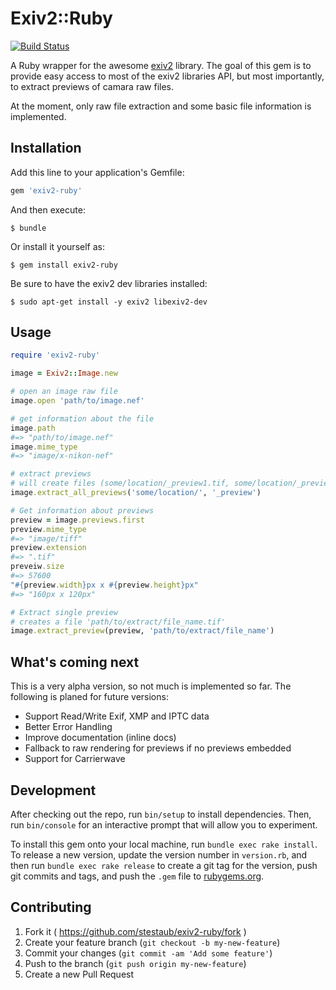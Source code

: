 # Exiv2::Ruby
[![Build Status](https://travis-ci.org/stestaub/exiv2-ruby.svg?branch=master)](https://travis-ci.org/stestaub/exiv2-ruby)

A Ruby wrapper for the awesome [exiv2](http://www.exiv2.org/) library. The goal of this gem is to provide easy access to most of the exiv2 libraries API,
but most importantly, to extract previews of camara raw files.

At the moment, only raw file extraction and some basic file information is implemented.

## Installation

Add this line to your application's Gemfile:

```ruby
gem 'exiv2-ruby'
```

And then execute:

    $ bundle

Or install it yourself as:

    $ gem install exiv2-ruby

Be sure to have the exiv2 dev libraries installed:

    $ sudo apt-get install -y exiv2 libexiv2-dev

## Usage
```ruby
require 'exiv2-ruby'

image = Exiv2::Image.new

# open an image raw file
image.open 'path/to/image.nef'

# get information about the file
image.path
#=> "path/to/image.nef"
image.mime_type
#=> "image/x-nikon-nef"

# extract previews
# will create files (some/location/_preview1.tif, some/location/_preview2.jpg, ...)
image.extract_all_previews('some/location/', '_preview')

# Get information about previews
preview = image.previews.first
preview.mime_type
#=> "image/tiff"
preview.extension
#=> ".tif"
preveiw.size
#=> 57600
"#{preview.width}px x #{preview.height}px"
#=> "160px x 120px"

# Extract single preview
# creates a file 'path/to/extract/file_name.tif'
image.extract_preview(preview, 'path/to/extract/file_name')
```

## What's coming next
This is a very alpha version, so not much is implemented so far. The following is planed for future versions:

* Support Read/Write Exif, XMP and IPTC data
* Better Error Handling
* Improve documentation (inline docs)
* Fallback to raw rendering for previews if no previews embedded
* Support for Carrierwave

## Development

After checking out the repo, run `bin/setup` to install dependencies. Then, run `bin/console` for an interactive prompt that will allow you to experiment.

To install this gem onto your local machine, run `bundle exec rake install`. To release a new version, update the version number in `version.rb`, and then run `bundle exec rake release` to create a git tag for the version, push git commits and tags, and push the `.gem` file to [rubygems.org](https://rubygems.org).

## Contributing

1. Fork it ( https://github.com/stestaub/exiv2-ruby/fork )
2. Create your feature branch (`git checkout -b my-new-feature`)
3. Commit your changes (`git commit -am 'Add some feature'`)
4. Push to the branch (`git push origin my-new-feature`)
5. Create a new Pull Request

